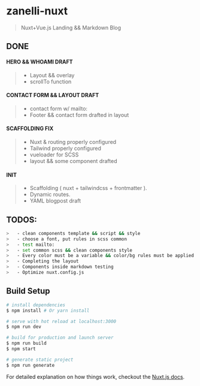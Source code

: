 # zanelli-nuxt

> Nuxt+Vue.js Landing && Markdown Blog

## DONE  

#### HERO && WHOAMI DRAFT
>   - Layout && overlay
>   - scrollTo function

#### CONTACT FORM && LAYOUT DRAFT
>   - contact form w/ mailto:
>   - Footer && contact form drafted in layout

#### SCAFFOLDING FIX  
>   - Nuxt & routing properly configured
>   - Tailwind properly configured
>   - vueloader for SCSS
>   - layout && some component drafted

#### INIT  
>   - Scaffolding ( nuxt + tailwindcss + frontmatter ).
>   - Dynamic routes.
>   - YAML blogpost draft

## TODOS:  
``` bash
>   - clean components template && script && style
>   - choose a font, put rules in scss common
>   - test mailto:
>   - set common scss && clean components style
>   - Every color must be a variable && color/bg rules must be applied via tailwind syntax
>   - Completing the layout
>   - Components inside markdown testing
>   - Optimize nuxt.config.js
```

## Build Setup

``` bash
# install dependencies
$ npm install # Or yarn install

# serve with hot reload at localhost:3000
$ npm run dev

# build for production and launch server
$ npm run build
$ npm start

# generate static project
$ npm run generate
```

For detailed explanation on how things work, checkout the [Nuxt.js docs](https://github.com/nuxt/nuxt.js).

